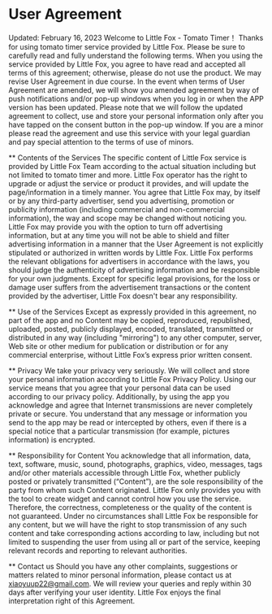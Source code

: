 # User Agreement
Updated: February 16, 2023
 Welcome to Little Fox - Tomato Timer！
 Thanks for using tomato timer service provided by Little Fox. Please be sure to carefully read and fully understand the following terms. When you using the service provided by Little Fox, you agree to have read and accepted all terms of this agreement; otherwise, please do not use the product.
 We may revise User Agreement in due course. In the event when terms of User Agreement are amended, we will show you amended agreement by way of push notifications and/or pop-up windows when you log in or when the APP version has been updated. Please note that we will follow the updated agreement to collect, use and store your personal information only after you have tapped on the consent button in the pop-up window.
 If you are a minor please read the agreement and use this service with your legal guardian and pay special attention to the terms of use of minors.

** Contents of the Services
 The specific content of Little Fox service is provided by Little Fox Team according to the actual situation including but not limited to tomato timer and more. Little Fox operator has the right to upgrade or adjust the service or product it provides, and will update the page/information in a timely manner.
 You agree that Little Fox may, by itself or by any third-party advertiser, send you advertising, promotion or publicity information (including commercial and non-commercial information), the way and scope may be changed without noticing you. Little Fox may provide you with the option to turn off advertising information, but at any time you will not be able to shield and filter advertising information in a manner that the User Agreement is not explicitly stipulated or authorized in written words by Little Fox. Little Fox performs the relevant obligations for advertisers in accordance with the laws, you should judge the authenticity of advertising information and be responsible for your own judgments. Except for specific legal provisions, for the loss or damage user suffers from the advertisement transactions or the content provided by the advertiser, Little Fox doesn't bear any responsibility.

** Use of the Services
 Except as expressly provided in this agreement, no part of the app and no Content may be copied, reproduced, republished, uploaded, posted, publicly displayed, encoded, translated, transmitted or distributed in any way (including "mirroring") to any other computer, server, Web site or other medium for publication or distribution or for any commercial enterprise, without Little Fox’s express prior written consent.

** Privacy
 We take your privacy very seriously. We will collect and store your personal information according to Little Fox Privacy Policy. Using our service means that you agree that your personal data can be used according to our privacy policy. Additionally, by using the app you acknowledge and agree that Internet transmissions are never completely private or secure. You understand that any message or information you send to the app may be read or intercepted by others, even if there is a special notice that a particular transmission (for example, pictures information) is encrypted.

** Responsibility for Content
 You acknowledge that all information, data, text, software, music, sound, photographs, graphics, video, messages, tags and/or other materials accessible through Little Fox, whether publicly posted or privately transmitted (“Content”), are the sole responsibility of the party from whom such Content originated. Little Fox only provides you with the tool to create widget and cannot control how you use the service. Therefore, the correctness, completeness or the quality of the content is not guaranteed. Under no circumstances shall Little Fox be responsible for any content, but we will have the right to stop transmission of any such content and take corresponding actions according to law, including but not limited to suspending the user from using all or part of the service, keeping relevant records and reporting to relevant authorities.
 
** Contact us
 Should you have any other complaints, suggestions or matters related to minor personal information, please contact us at xiaoyuup22@gmail.com. We will review your queries and reply within 30 days after verifying your user identity.
 Little Fox enjoys the final interpretation right of this Agreement.
